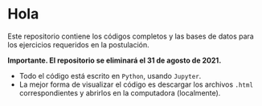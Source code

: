 # Hola

Este repositorio contiene los códigos completos y las bases de datos para los ejercicios requeridos en la postulación.

**Importante. El repositorio se eliminará el 31 de agosto de 2021.**

* Todo el código está escrito en `Python`, usando `Jupyter`.
* La mejor forma de visualizar el código es descargar los archivos `.html` correspondientes y abrirlos en la computadora (localmente).

